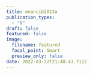 ```yaml
---
title: enancib2013a
publication_types:
  - "0"
draft: false
featured: false
image:
  filename: featured
  focal_point: Smart
  preview_only: false
date: 2022-03-22T21:48:43.711Z
---
```

